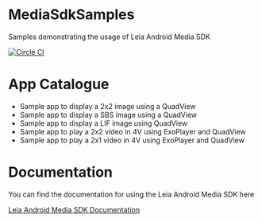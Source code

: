 # MediaSdkSamples
Samples demonstrating the usage of Leia Android Media SDK


[![Circle CI](https://circleci.com/gh/LeiaInc/MediaSdkSamples.svg?style=svg)](https://circleci.com/gh/LeiaInc/MediaSdkSamples)

# App Catalogue
- Sample app to display a 2x2 image using a QuadView
- Sample app to display a SBS image using a QuadView
- Sample app to display a LIF image using QuadView
- Sample app to play a 2x2 video in 4V using ExoPlayer and QuadView
- Sample app to play a 2x1 video in 4V using ExoPlayer and QuadView

# Documentation
You can find the documentation for using the Leia Android Media SDK here

[Leia Android Media SDK Documentation](https://docs.leialoft.com/leia-android-media-sdk/)

